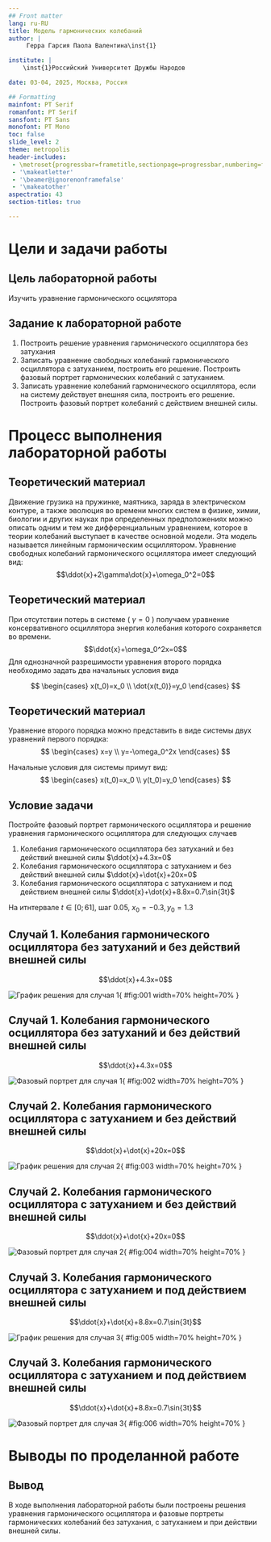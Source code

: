 ```yaml
---
## Front matter
lang: ru-RU
title: Модель гармонических колебаний
author: |
	 Герра Гарсия Паола Валентина\inst{1}

institute: |
	\inst{1}Российский Университет Дружбы Народов

date: 03-04, 2025, Москва, Россия

## Formatting
mainfont: PT Serif
romanfont: PT Serif
sansfont: PT Sans
monofont: PT Mono
toc: false
slide_level: 2
theme: metropolis
header-includes: 
 - \metroset{progressbar=frametitle,sectionpage=progressbar,numbering=fraction}
 - '\makeatletter'
 - '\beamer@ignorenonframefalse'
 - '\makeatother'
aspectratio: 43
section-titles: true

---
```


# Цели и задачи работы

## Цель лабораторной работы

Изучить уравнение гармонического осцилятора

## Задание к лабораторной работе

1.	Построить решение уравнения гармонического осциллятора без затухания
2.	Записать уравнение свободных колебаний гармонического осциллятора с затуханием, построить его решение. Построить фазовый портрет гармонических колебаний с затуханием.
3.	Записать уравнение колебаний гармонического осциллятора, если на систему действует внешняя сила, построить его решение. Построить фазовый портрет колебаний с действием внешней силы.

# Процесс выполнения лабораторной работы

## Теоретический материал 

Движение грузика на пружинке, маятника, заряда в электрическом контуре, а также эволюция во времени многих систем в физике, химии, биологии и других науках при определенных предположениях можно описать одним и тем же дифференциальным уравнением, которое в теории колебаний выступает в качестве основной модели. Эта модель называется линейным гармоническим осциллятором.
Уравнение свободных колебаний гармонического осциллятора имеет следующий вид:
$$\ddot{x}+2\gamma\dot{x}+\omega_0^2=0$$

## Теоретический материал 

При отсутствии потерь в системе ( $\gamma=0$ ) получаем уравнение консервативного осциллятора энергия колебания которого сохраняется во времени.
$$\ddot{x}+\omega_0^2x=0$$
Для однозначной разрешимости уравнения второго порядка необходимо задать два начальных условия вида
 
$$
 \begin{cases}
	x(t_0)=x_0
	\\   
	\dot{x(t_0)}=y_0
 \end{cases}
$$

## Теоретический материал 

Уравнение второго порядка можно представить в виде системы двух уравнений первого порядка:
$$
 \begin{cases}
	x=y
	\\   
	y=-\omega_0^2x
 \end{cases}
$$

Начальные условия для системы примут вид:
$$
 \begin{cases}
	x(t_0)=x_0
	\\   
	y(t_0)=y_0
 \end{cases}
$$


## Условие задачи

Постройте фазовый портрет гармонического осциллятора и решение уравнения гармонического осциллятора для следующих случаев 

1. Колебания гармонического осциллятора без затуханий и без действий внешней
силы $\ddot{x}+4.3x=0$
2. Колебания гармонического осциллятора c затуханием и без действий внешней
силы $\ddot{x}+\dot{x}+20x=0$
3. Колебания гармонического осциллятора c затуханием и под действием внешней
силы $\ddot{x}+\dot{x}+8.8x=0.7\sin{3t}$

На итнтервале $t \in [ 0;61 ]$, шаг 0.05, $x_0=-0.3, y_0=1.3$


## Случай 1. Колебания гармонического осциллятора без затуханий и без действий внешней силы

$$\ddot{x}+4.3x=0$$

![График решения для случая 1](image/01.png){ #fig:001 width=70% height=70% }

## Случай 1. Колебания гармонического осциллятора без затуханий и без действий внешней силы

$$\ddot{x}+4.3x=0$$

![Фазовый портрет для случая 1](image/02.png){ #fig:002 width=70% height=70% }

## Случай 2. Колебания гармонического осциллятора c затуханием и без действий внешней силы

$$\ddot{x}+\dot{x}+20x=0$$

![График решения для случая 2](image/03.png){ #fig:003 width=70% height=70% }

## Случай 2. Колебания гармонического осциллятора c затуханием и без действий внешней силы

$$\ddot{x}+\dot{x}+20x=0$$

![Фазовый портрет для случая 2](image/04.png){ #fig:004 width=70% height=70% }

## Случай 3. Колебания гармонического осциллятора c затуханием и под действием внешней силы

$$\ddot{x}+\dot{x}+8.8x=0.7\sin{3t}$$

![График решения для случая 3](image/05.png){ #fig:005 width=70% height=70% }

## Случай 3. Колебания гармонического осциллятора c затуханием и под действием внешней силы

$$\ddot{x}+\dot{x}+8.8x=0.7\sin{3t}$$

![Фазовый портрет для случая 3](image/06.png){ #fig:006 width=70% height=70% }

# Выводы по проделанной работе

## Вывод

В ходе выполнения лабораторной работы были построены решения уравнения гармонического осциллятора и фазовые портреты гармонических колебаний без затухания, с затуханием и при действии внешней силы.
